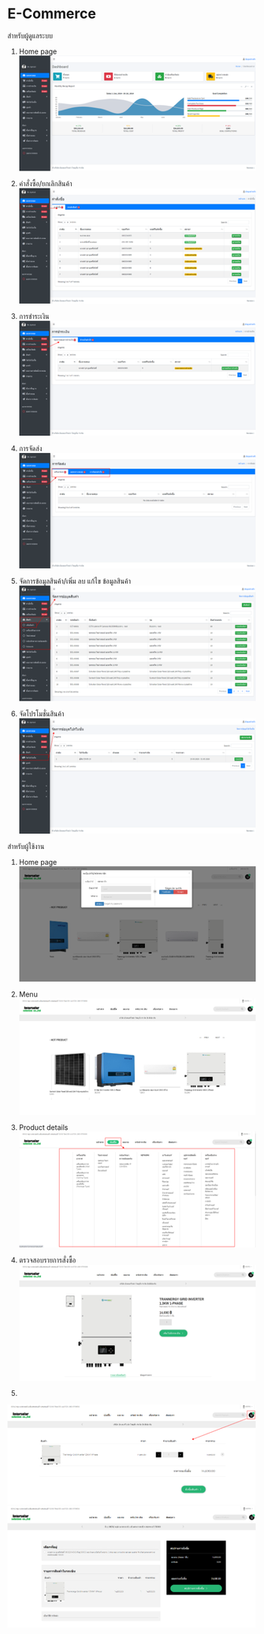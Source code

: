 # E-Commerce

สำหรับผู้ดูแลระบบ
1. Home page
![image](https://github.com/Aphisit25/E-Commerce/blob/main/picture/a1.png)

2. คำสั่งซื้อ/ยกเลิกสินค้า
![image](https://github.com/Aphisit25/E-Commerce/blob/main/picture/a2.png)

3. การชำระเงิน
![image](https://github.com/Aphisit25/E-Commerce/blob/main/picture/a3.png)

4. การจัดส่ง
![image](https://github.com/Aphisit25/E-Commerce/blob/main/picture/a4.png)

5. จัดการข้อมูลสินค้า/เพิ่ม ลบ แก้ไข ข้อมูลสินค้า
![image](https://github.com/Aphisit25/E-Commerce/blob/main/picture/a5.png)

6. จัดโปรโมชั่นสินค้า
![image](https://github.com/Aphisit25/E-Commerce/blob/main/picture/a6.png)


สำหรับผู้ใช้งาน
1. Home page
![image](https://github.com/Aphisit25/E-Commerce/blob/main/picture/1.png)

2. Menu
![image](https://github.com/Aphisit25/E-Commerce/blob/main/picture/u1.png)

3. Product details
![image](https://github.com/Aphisit25/E-Commerce/blob/main/picture/u2.png)

4. ตรวจสอบรายการสั่งซื้อ
![image](https://github.com/Aphisit25/E-Commerce/blob/main/picture/u3.png)

5. 
![image](https://github.com/Aphisit25/E-Commerce/blob/main/picture/u4.png)
![image](https://github.com/Aphisit25/E-Commerce/blob/main/picture/u5.png)
